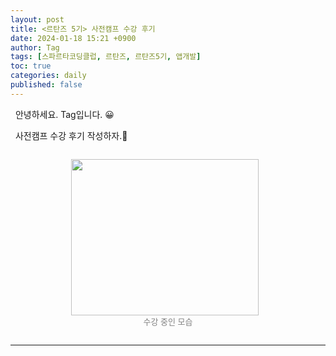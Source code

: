 ```yaml
---
layout: post
title: <르탄즈 5기> 사전캠프 수강 후기
date: 2024-01-18 15:21 +0900
author: Tag
tags: [스파르타코딩클럽, 르탄즈, 르탄즈5기, 앱개발]
toc: true
categories: daily
published: false
---
```


&nbsp; 안녕하세요. Tag입니다. 😀

&nbsp; 사전캠프 수강 후기 작성하자.🤪

<div style="display: flex; justify-content: center; align-items: center;">
    <figure>
        <img src="https://onedrive.live.com/embed?resid=1C2ED43779C10D71%21355&authkey=%21ADws50UOLVYhthU&width=1522&height=1252" width="300" height="250" style="margin-right: 10px;">
        <figcaption style="text-align: center;"><font size="2em" color="gray"> 수강 중인 모습 </font></figcaption>
    </figure>
</div>

-----
